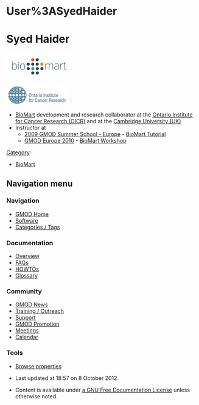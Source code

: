 



<span id="top"></span>




# <span dir="auto">User%3ASyedHaider</span>









  

# <span id="Syed_Haider" class="mw-headline">Syed Haider</span>



[<img
src="https://raw.githubusercontent.com/GMOD/gmod.github.io/main/mediawiki/images/thumb/a/a4/Biomart250.png/170px-Biomart250.png"
srcset="https://raw.githubusercontent.com/GMOD/gmod.github.io/main/mediawiki/images/a/a4/Biomart250.png 1.5x, https://raw.githubusercontent.com/GMOD/gmod.github.io/main/mediawiki/images/a/a4/Biomart250.png 2x"
width="170" height="67" alt="BioMart" />](BioMart "BioMart")


<a href="http://oicr.on.ca" rel="nofollow" title="OICR"><img
src="https://raw.githubusercontent.com/GMOD/gmod.github.io/main/mediawiki/images/4/4c/OICRlogo.png" width="158" height="53"
alt="OICR" /></a>



- [BioMart](BioMart "BioMart") development and research collaborator at
  the
  <a href="http://oicr.on.ca" class="external text" rel="nofollow">Ontario
  Institute for Cancer Research (OICR)</a> and at the
  <a href="http://www.cam.ac.uk" class="external text"
  rel="nofollow">Cambridge University (UK)</a>
- Instructor at
  - [2009 GMOD Summer School -
    Europe](2009_GMOD_Summer_School_-_Europe "2009 GMOD Summer School - Europe") -
    [BioMart Tutorial](BioMart_Tutorial "BioMart Tutorial")
  - [GMOD Europe 2010](GMOD_Europe_2010 "GMOD Europe 2010") - [BioMart
    Workshop](BioMart_Workshop_-_GMOD_Europe_2010 "BioMart Workshop - GMOD Europe 2010")




[Category](Special%3ACategories "Special%3ACategories"):

- [BioMart](Category%3ABioMart "Category%3ABioMart")






## Navigation menu









### Navigation



- <span id="n-GMOD-Home">[GMOD Home](Main_Page)</span>
- <span id="n-Software">[Software](GMOD_Components)</span>
- <span id="n-Categories-.2F-Tags">[Categories /
  Tags](Categories)</span>




### Documentation



- <span id="n-Overview">[Overview](Overview)</span>
- <span id="n-FAQs">[FAQs](Category%3AFAQ)</span>
- <span id="n-HOWTOs">[HOWTOs](Category%3AHOWTO)</span>
- <span id="n-Glossary">[Glossary](Glossary)</span>




### Community



- <span id="n-GMOD-News">[GMOD News](GMOD_News)</span>
- <span id="n-Training-.2F-Outreach">[Training /
  Outreach](Training_and_Outreach)</span>
- <span id="n-Support">[Support](Support)</span>
- <span id="n-GMOD-Promotion">[GMOD Promotion](GMOD_Promotion)</span>
- <span id="n-Meetings">[Meetings](Meetings)</span>
- <span id="n-Calendar">[Calendar](Calendar)</span>




### Tools

- <span id="t-smwbrowselink"><a href="Special%253ABrowse/User%3ASyedHaider" rel="smw-browse">Browse
  properties</a></span>



- <span id="footer-info-lastmod">Last updated at 18:57 on 8 October
  2012.</span>
<!-- - <span id="footer-info-viewcount">11,149 page views.</span> -->
- <span id="footer-info-copyright">Content is available under
  <a href="http://www.gnu.org/licenses/fdl-1.3.html" class="external"
  rel="nofollow">a GNU Free Documentation License</a> unless otherwise
  noted.</span>

<!-- -->



<!-- -->




